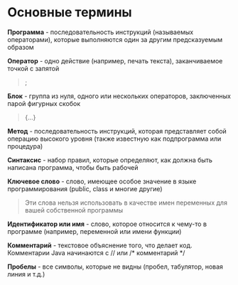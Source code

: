 # Основные термины
**Программа** - последовательность инструкций (называемых операторами), которые выполняются один за другим предсказуемым образом

**Оператор** - одно действие (например, печать текста), заканчиваемое точкой с запятой 
> ;

**Блок** - группа из нуля, одного или нескольких операторов, заключенных парой фигурных скобок 
> {...} 

**Метод** - последовательность инструкций, которая представляет собой операцию высокого уровня (также известную как подпрограмма или процедура)

**Синтаксис** - набор правил, которые определяют, как должна быть написана программа, чтобы быть рабочей

**Ключевое слово** - слово, имеющее особое значение в языке программирования (public, class и многие другие)
> Эти слова нельзя использовать в качестве имен переменных для вашей собственной программы

**Идентификатор или имя** - слово, которое относится к чему-то в программе (например, переменной или имени функции)

**Комментарий** - текстовое объяснение того, что делает код. Комментарии Java начинаются с // или /* комментарий */ 

**Пробелы** - все символы, которые не видны (пробел, табулятор, новая линия и т.д.)